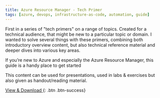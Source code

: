 ```yaml
---
title: Azure Resource Manager - Tech Primer
tags: [azure, devops, infrastructure-as-code, automation, guide]
---
```

First in a series of "tech primers" on a range of topics. Created for a technical audience, that might be new to a particular topic or domain. I wanted to solve several things with these primers, combining both introductory overview content, but also technical reference material and deeper dives into various key areas.

If you’re new to Azure and especially the Azure Resource Manager, this guide is a handy place to get started

This content can be used for presentations, used in labs & exercises but also given as handout/reading material.

[View & Download <i class="fas fa-external-link"></i>](https://1drv.ms/p/s!AhEX99ErZbKGg0EPvCoAUvLYFyGP){: .btn .btn-success}